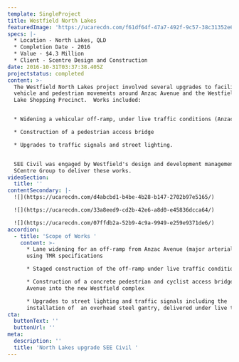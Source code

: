 ```yaml
---
template: SingleProject
title: Westfield North Lakes
featuredImage: 'https://ucarecdn.com/f61df64f-47a7-492f-9c57-38c31352e67a/'
specs: |-
  * Location - North Lakes, QLD
  * Completion Date - 2016
  * Value - $4.3 Million
  * Client - Scentre Design and Construction
date: 2016-10-31T03:37:38.405Z
projectstatus: completed
content: >-
  The Westfield North Lakes project involved several upgrades to facilitate
  vehicle and pedestrian movements around Anzac Avenue and the Westfield North
  Lake Shopping Precinct.  Works included:


  * Widening a vehicular off-ramp, under live traffic conditions (Anzac Avenue)

  * Construction of a pedestrian access bridge

  * Upgrades to traffic signals and street lighting. 


  SEE Civil was engaged by Westfield's design and development management arm,
  SCentre Group to deliver these works.
videoSection:
  title: ''
contentSecondary: |-
  ![](https://ucarecdn.com/d4abcbd1-b4be-4b28-b147-2702b97e5165/)

  ![](https://ucarecdn.com/33a8eed9-cd2b-42e6-a8d0-e45836dcca64/)

  ![](https://ucarecdn.com/07ffdb2a-52b9-4c9a-9949-e259e9371de6/)
accordion:
  - title: 'Scope of Works '
    content: >-
      * Lane widening for an off-ramp from Anzac Avenue (major arterial road)
      using TMR specifications

      * Staged construction of the off-ramp under live traffic conditions

      * Construction of a concrete pedestrian and cyclist access bridge off Azac
      Avenue into the new Westfield complex 

      * Upgrades to street lighting and traffic signals including the
      installation of  an overhead steel gantry, delivered under live traffic.
cta:
  buttonText: ''
  buttonUrl: ''
meta:
  description: ''
  title: 'North Lakes upgrade SEE Civil '
---
```


